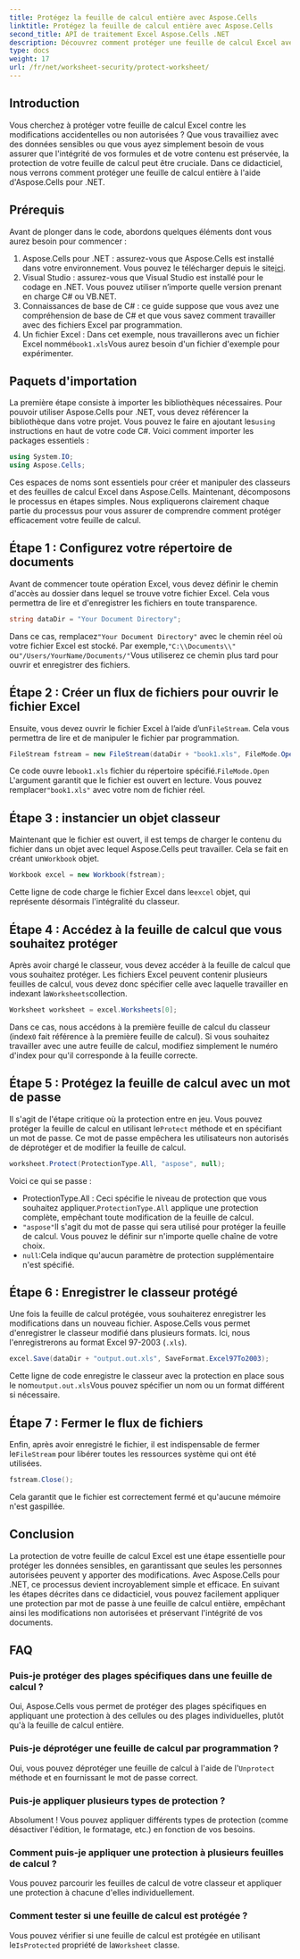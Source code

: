 ```yaml
---
title: Protégez la feuille de calcul entière avec Aspose.Cells
linktitle: Protégez la feuille de calcul entière avec Aspose.Cells
second_title: API de traitement Excel Aspose.Cells .NET
description: Découvrez comment protéger une feuille de calcul Excel avec un mot de passe à l'aide d'Aspose.Cells pour .NET. Tutoriel étape par étape pour sécuriser vos données en toute simplicité.
type: docs
weight: 17
url: /fr/net/worksheet-security/protect-worksheet/
---
```

## Introduction
Vous cherchez à protéger votre feuille de calcul Excel contre les modifications accidentelles ou non autorisées ? Que vous travailliez avec des données sensibles ou que vous ayez simplement besoin de vous assurer que l'intégrité de vos formules et de votre contenu est préservée, la protection de votre feuille de calcul peut être cruciale. Dans ce didacticiel, nous verrons comment protéger une feuille de calcul entière à l'aide d'Aspose.Cells pour .NET.
## Prérequis
Avant de plonger dans le code, abordons quelques éléments dont vous aurez besoin pour commencer :
1.  Aspose.Cells pour .NET : assurez-vous que Aspose.Cells est installé dans votre environnement. Vous pouvez le télécharger depuis le site[ici](https://releases.aspose.com/cells/net/).
2. Visual Studio : assurez-vous que Visual Studio est installé pour le codage en .NET. Vous pouvez utiliser n’importe quelle version prenant en charge C# ou VB.NET.
3. Connaissances de base de C# : ce guide suppose que vous avez une compréhension de base de C# et que vous savez comment travailler avec des fichiers Excel par programmation.
4.  Un fichier Excel : Dans cet exemple, nous travaillerons avec un fichier Excel nommé`book1.xls`Vous aurez besoin d'un fichier d'exemple pour expérimenter.
## Paquets d'importation
 La première étape consiste à importer les bibliothèques nécessaires. Pour pouvoir utiliser Aspose.Cells pour .NET, vous devez référencer la bibliothèque dans votre projet. Vous pouvez le faire en ajoutant les`using` instructions en haut de votre code C#.
Voici comment importer les packages essentiels :
```csharp
using System.IO;
using Aspose.Cells;
```
Ces espaces de noms sont essentiels pour créer et manipuler des classeurs et des feuilles de calcul Excel dans Aspose.Cells.
Maintenant, décomposons le processus en étapes simples. Nous expliquerons clairement chaque partie du processus pour vous assurer de comprendre comment protéger efficacement votre feuille de calcul.
## Étape 1 : Configurez votre répertoire de documents
Avant de commencer toute opération Excel, vous devez définir le chemin d'accès au dossier dans lequel se trouve votre fichier Excel. Cela vous permettra de lire et d'enregistrer les fichiers en toute transparence.
```csharp
string dataDir = "Your Document Directory";
```
 Dans ce cas, remplacez`"Your Document Directory"` avec le chemin réel où votre fichier Excel est stocké. Par exemple,`"C:\\Documents\\"` ou`"/Users/YourName/Documents/"`Vous utiliserez ce chemin plus tard pour ouvrir et enregistrer des fichiers.
## Étape 2 : Créer un flux de fichiers pour ouvrir le fichier Excel
 Ensuite, vous devez ouvrir le fichier Excel à l’aide d’un`FileStream`. Cela vous permettra de lire et de manipuler le fichier par programmation.
```csharp
FileStream fstream = new FileStream(dataDir + "book1.xls", FileMode.Open);
```
 Ce code ouvre le`book1.xls` fichier du répertoire spécifié.`FileMode.Open` L'argument garantit que le fichier est ouvert en lecture. Vous pouvez remplacer`"book1.xls"` avec votre nom de fichier réel.
## Étape 3 : instancier un objet classeur
 Maintenant que le fichier est ouvert, il est temps de charger le contenu du fichier dans un objet avec lequel Aspose.Cells peut travailler. Cela se fait en créant un`Workbook` objet.
```csharp
Workbook excel = new Workbook(fstream);
```
 Cette ligne de code charge le fichier Excel dans le`excel` objet, qui représente désormais l'intégralité du classeur.
## Étape 4 : Accédez à la feuille de calcul que vous souhaitez protéger
 Après avoir chargé le classeur, vous devez accéder à la feuille de calcul que vous souhaitez protéger. Les fichiers Excel peuvent contenir plusieurs feuilles de calcul, vous devez donc spécifier celle avec laquelle travailler en indexant la`Worksheets`collection.
```csharp
Worksheet worksheet = excel.Worksheets[0];
```
 Dans ce cas, nous accédons à la première feuille de calcul du classeur (index`0` fait référence à la première feuille de calcul). Si vous souhaitez travailler avec une autre feuille de calcul, modifiez simplement le numéro d'index pour qu'il corresponde à la feuille correcte.
## Étape 5 : Protégez la feuille de calcul avec un mot de passe
 Il s'agit de l'étape critique où la protection entre en jeu. Vous pouvez protéger la feuille de calcul en utilisant le`Protect` méthode et en spécifiant un mot de passe. Ce mot de passe empêchera les utilisateurs non autorisés de déprotéger et de modifier la feuille de calcul.
```csharp
worksheet.Protect(ProtectionType.All, "aspose", null);
```
Voici ce qui se passe :
-  ProtectionType.All : Ceci spécifie le niveau de protection que vous souhaitez appliquer.`ProtectionType.All` applique une protection complète, empêchant toute modification de la feuille de calcul.
- `"aspose"`Il s'agit du mot de passe qui sera utilisé pour protéger la feuille de calcul. Vous pouvez le définir sur n'importe quelle chaîne de votre choix.
- `null`:Cela indique qu'aucun paramètre de protection supplémentaire n'est spécifié.
## Étape 6 : Enregistrer le classeur protégé
Une fois la feuille de calcul protégée, vous souhaiterez enregistrer les modifications dans un nouveau fichier. Aspose.Cells vous permet d'enregistrer le classeur modifié dans plusieurs formats. Ici, nous l'enregistrerons au format Excel 97-2003 (`.xls`).
```csharp
excel.Save(dataDir + "output.out.xls", SaveFormat.Excel97To2003);
```
 Cette ligne de code enregistre le classeur avec la protection en place sous le nom`output.out.xls`Vous pouvez spécifier un nom ou un format différent si nécessaire.
## Étape 7 : Fermer le flux de fichiers
 Enfin, après avoir enregistré le fichier, il est indispensable de fermer le`FileStream` pour libérer toutes les ressources système qui ont été utilisées.
```csharp
fstream.Close();
```
Cela garantit que le fichier est correctement fermé et qu'aucune mémoire n'est gaspillée.
## Conclusion
La protection de votre feuille de calcul Excel est une étape essentielle pour protéger les données sensibles, en garantissant que seules les personnes autorisées peuvent y apporter des modifications. Avec Aspose.Cells pour .NET, ce processus devient incroyablement simple et efficace. En suivant les étapes décrites dans ce didacticiel, vous pouvez facilement appliquer une protection par mot de passe à une feuille de calcul entière, empêchant ainsi les modifications non autorisées et préservant l'intégrité de vos documents.
## FAQ
### Puis-je protéger des plages spécifiques dans une feuille de calcul ?  
Oui, Aspose.Cells vous permet de protéger des plages spécifiques en appliquant une protection à des cellules ou des plages individuelles, plutôt qu'à la feuille de calcul entière.
### Puis-je déprotéger une feuille de calcul par programmation ?  
 Oui, vous pouvez déprotéger une feuille de calcul à l'aide de l'`Unprotect` méthode et en fournissant le mot de passe correct.
### Puis-je appliquer plusieurs types de protection ?  
Absolument ! Vous pouvez appliquer différents types de protection (comme désactiver l'édition, le formatage, etc.) en fonction de vos besoins.
### Comment puis-je appliquer une protection à plusieurs feuilles de calcul ?  
Vous pouvez parcourir les feuilles de calcul de votre classeur et appliquer une protection à chacune d'elles individuellement.
### Comment tester si une feuille de calcul est protégée ?  
 Vous pouvez vérifier si une feuille de calcul est protégée en utilisant le`IsProtected` propriété de la`Worksheet` classe.